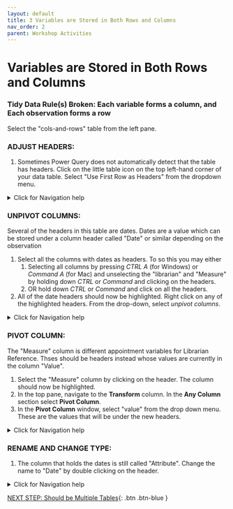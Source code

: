```yaml
---
layout: default
title: 3 Variables are Stored in Both Rows and Columns
nav_order: 2
parent: Workshop Activities
---
```


# Variables are Stored in Both Rows and Columns
### Tidy Data Rule(s) Broken: Each variable forms a column, and Each observation forms a row

Select the "cols-and-rows" table from the left pane.

### ADJUST HEADERS:

1. Sometimes Power Query does not automatically detect that the table has headers. Click on the little table icon on the top left-hand corner of your data table. Select "Use First Row as Headers" from the dropdown menu.

<details>
<summary>Click for Navigation help</summary>
<img src="images\cols-and-rows-promote-header.gif"> 
</details>

### UNPIVOT COLUMNS:

Several of the headers in this table are dates. Dates are a value which can be stored under a column header called "Date" or similar depending on the observation

1. Select all the columns with dates as headers. To so this you may either 
    1. Selecting all columns by pressing *CTRL A* (for Windows) or *Command A* (for Mac) and unselecting the "librarian" and "Measure" by holding down *CTRL* or *Command* and clicking on the headers.
    2. OR hold down *CTRL* or *Command* and click on all the headers.
2. All of the date headers should now be highlighted. Right click on any of the highlighted headers. From the drop-down, select *unpivot columns*.

<details>
<summary>Click for Navigation help</summary>
<img src="images\cols-and-rows-unpivot-cols.gif"> 
</details>

### PIVOT COLUMN:

The "Measure" column is different appointment variables for Librarian Reference. Thses should be headers instead whose values are currently in the column "Value".

1. Select the "Measure" column by clicking on the header. The column should now be highlighted.
2. In the top pane, navigate to the **Transform** column. In the **Any Column** section select **Pivot Column**. 
3. In the **Pivot Column** window, select "value" from the drop down menu. These are the values that will be under the new headers.

<details>
<summary>Click for Navigation help</summary>
<img src="images\cols-and-rows-pivot-measures.gif"> 
</details>

### RENAME AND CHANGE TYPE:
1. The column that holds the dates is still called "Attribute". Change the name to "Date" by double clicking on the header.

<details>
<summary>Click for Navigation help</summary>
<img src="images\cols-and-rows-rename-change-type.gif"> 
</details>

[NEXT STEP: Should be Multiple Tables](4-same-table.md){: .btn .btn-blue }